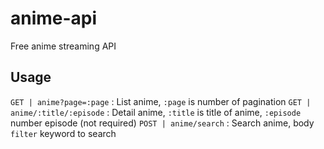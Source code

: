 # anime-api
Free anime streaming API

## Usage
`GET | anime?page=:page` : List anime, `:page` is number of pagination
`GET | anime/:title/:episode` : Detail anime, `:title` is title of anime, `:episode` number episode (not required)
`POST | anime/search` : Search anime, body `filter` keyword to search
